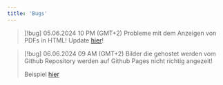 ```yaml
---
title: 'Bugs'
---
```

> [!bug] 05.06.2024 10 PM (GMT+2)
> Probleme mit dem Anzeigen von PDFs in HTML!
> Update  [hier](Modul%201.md)!




> [!bug] 06.06.2024 09 AM (GMT+2)
> Bilder die gehostet werden vom Github Repository werden auf Github Pages nicht richtig angezeit!
> 
> Beispiel [hier](Grundkonzepte%20von%20Netzwerken%20beschreiben%20(inkl.%20Lösung).md)


